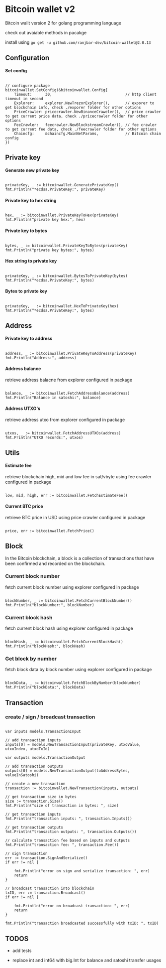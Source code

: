 # Bitcoin wallet v2 

Bitcoin wallt version 2 for golang programming language 

check out avaiable methods in pacakge 

install using `go get -u github.com/ranjbar-dev/bitcoin-wallet@2.0.13`

## Configuration 

#### Set config 

```

// configure package 
bitcoinwallet.SetConfig(&bitcoinwallet.Config{
    Timeout:      30,                                 // http client timeout in second
    Explorer:     explorer.NewTrezorExplorer(),       // exporer to get blockchain info, check ./exporer folder for other options
    PriceCrawler: pricecrawler.NewBinanceCraweler(),  // price crawler to get current price data, check ./pricecrawler folder for other options
    FeeCrawler:   feecrawler.NewBlockstreamCrawler(), // fee crawler to get current fee data, check ./feecrawler folder for other options
    Chaincfg:     &chaincfg.MainNetParams,            // Bitcoin chain config
})

```

## Private key  

#### Generate new private key 

```

privateKey, _ := bitcoinwallet.GeneratePrivateKey()
fmt.Println("*ecdsa.PrivateKey:", privateKey)

```

#### Private key to hex string

```

hex, _ := bitcoinwallet.PrivateKeyToHex(privateKey)
fmt.Println("private key hex:", hex)

```

#### Private key to bytes 

```

bytes, _ := bitcoinwallet.PrivateKeyToBytes(privateKey)
fmt.Println("private key bytes:", bytes)

```

#### Hex string to private key 

```

privateKey, _ := bitcoinwallet.BytesToPrivateKey(bytes)
fmt.Println("*ecdsa.PrivateKey:", bytes)

```

#### Bytes to private key 

```

privateKey, _ := bitcoinwallet.HexToPrivateKey(hex)
fmt.Println("*ecdsa.PrivateKey:", bytes)

```

## Address   

#### Private key to address 

```

address, _ := bitcoinwallet.PrivateKeyToAddress(privateKey)
fmt.Println("Address:", address)

```

#### Address balance  

retrieve address balacne from explorer configured in package

```

balance, _ := bitcoinwallet.FetchAddressBalance(address)
fmt.Println("Balance in satoshi:", balance)

```


#### Address UTXO's

retrieve address utxo from explorer configured in package 

```

utxos, _ := bitcoinwallet.FetchAddressUTXOs(address)
fmt.Println("UTXO records:", utxos)

```

## Utils 

#### Estimate fee 

retrieve blockchain high, mid and low fee in sat/vbyte using fee crawler configured in package 

```

low, mid, high, err := bitcoinwallet.FetchEstimateFee()

```

#### Current BTC price 

retrieve BTC price in USD using price crawler configured in package 

```

price, err := bitcoinwallet.FetchPrice()

```


## Block 

In the Bitcoin blockchain, a block is a collection of transactions that have been confirmed and recorded on the blockchain.


### Current block number 

fetch current block number using explorer configured in package 

```

blockNumber, _ := bitcoinwallet.FetchCurrentBlockNumber()
fmt.Println("blockNumber:", blockNumber)

```

### Current block hash 

fetch current block hash using explorer configured in package 

```

blockHash, _ := bitcoinwallet.FetchCurrentBlockHash()
fmt.Println("blockHash:", blockHash)

```

### Get block by number 

fetch block data by block number using explorer configured in package 

```

blockData, _ := bitcoinwallet.FetchBlockByNumber(blockNumber)
fmt.Println("blockData:", blockData)

```


## Transaction 

### create / sign / broadcast transaction 

```

var inputs models.TransactionInput

// add transaction inputs
inputs[0] = models.NewTransactionInput(privateKey, utxoValue, utxoIndex, utxoTxId)

var outputs models.TransactionOutput

// add transaction outputs
outputs[0] = models.NewTransactionOutput(toAddressBytes, valueInSatoshi)

// create a new transaction
transaction := bitcoinwallet.NewTransaction(inputs, outputs)

// get transaction size in bytes
size := transaction.Size()
fmt.Println("size of transaction in bytes: ", size)

// get transaction inputs
fmt.Println("transaction inputs: ", transaction.Inputs())

// get transaction outputs
fmt.Println("transaction outputs: ", transaction.Outputs())

// calculate transaction fee based on inputs and outputs
fmt.Println("transaction fee: ", transaction.Fee())

// sign transaction
err := transaction.SignAndSerialize()
if err != nil {

    fmt.Println("error on sign and serialize transaction: ", err)
    return
}

// broadcast transaction into blockchain
txID, err := transaction.Broadcast()
if err != nil {

    fmt.Println("error on broadcast transaction: ", err)
    return
}

fmt.Println("transaction broadcasted successfully with txID: ", txID)

```

## TODOS 

- add tests 

- replace int and int64 with big.Int for balance and satoshi transfer usages 

